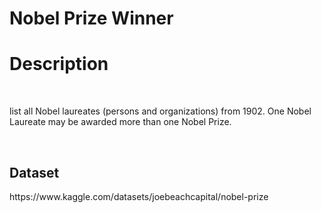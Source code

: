 # Nobel Prize Winner
<h1>Description</h1><br>
<P>list all Nobel laureates (persons and organizations) from 1902. One Nobel Laureate may be awarded more than one Nobel Prize.</P> <br>
<h2>Dataset</h2> https://www.kaggle.com/datasets/joebeachcapital/nobel-prize 
 
